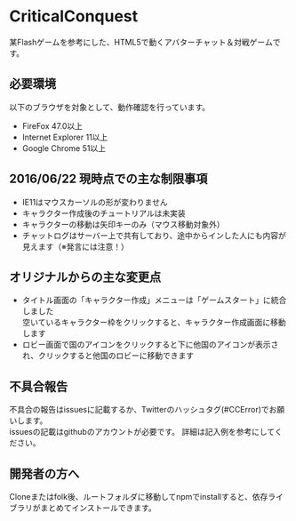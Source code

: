 # CriticalConquest
  某Flashゲームを参考にした、HTML5で動くアバターチャット＆対戦ゲームです。

## 必要環境
  以下のブラウザを対象として、動作確認を行っています。  
  * FireFox 47.0以上  
  * Internet Explorer 11以上  
  * Google Chrome 51以上  

## 2016/06/22 現時点での主な制限事項
  * IE11はマウスカーソルの形が変わりません  
  * キャラクター作成後のチュートリアルは未実装  
  * キャラクターの移動は矢印キーのみ（マウス移動対象外）  
  * チャットログはサーバー上で共有しており、途中からインした人にも内容が見えます（※発言には注意！）  

## オリジナルからの主な変更点
  * タイトル画面の「キャラクター作成」メニューは「ゲームスタート」に統合しました  
    空いているキャラクター枠をクリックすると、キャラクター作成画面に移動します  
  * ロビー画面で国のアイコンをクリックすると下に他国のアイコンが表示され、クリックすると他国のロビーに移動できます  

## 不具合報告
  不具合の報告はissuesに記載するか、Twitterのハッシュタグ(#CCError)でお願いします。  
  issuesの記載はgithubのアカウントが必要です。
  詳細は記入例を参考にしてください。  
  
## 開発者の方へ
  Cloneまたはfolk後、ルートフォルダに移動してnpmでinstallすると、依存ライブラリがまとめてインストールできます。  

